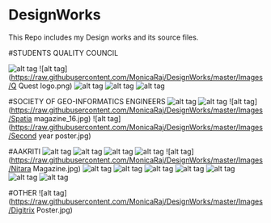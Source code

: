 # DesignWorks
This Repo includes my Design works and its source files.

#STUDENTS QUALITY COUNCIL


![alt tag](https://raw.githubusercontent.com/MonicaRaj/DesignWorks/master/Images/CQM_logo_project_file.png)
![alt tag](https://raw.githubusercontent.com/MonicaRaj/DesignWorks/master/Images/Q Quest logo.png)
![alt tag](https://raw.githubusercontent.com/MonicaRaj/DesignWorks/master/Images/Six_Sigma_logo.png)
![alt tag](https://raw.githubusercontent.com/MonicaRaj/DesignWorks/master/Images/Top_Brochure_head.jpg)
![alt tag](https://raw.githubusercontent.com/MonicaRaj/DesignWorks/master/Images/PathFinder17.jpg)

#SOCIETY OF GEO-INFORMATICS ENGINEERS
![alt tag](https://raw.githubusercontent.com/MonicaRaj/DesignWorks/master/Images/Codesprint_GH_16.jpg)
![alt tag](https://raw.githubusercontent.com/MonicaRaj/DesignWorks/master/Images/Paperpresentation_GH_16.jpg)
![alt tag](https://raw.githubusercontent.com/MonicaRaj/DesignWorks/master/Images/Spatia magazine_16.jpg)
![alt tag](https://raw.githubusercontent.com/MonicaRaj/DesignWorks/master/Images/Second year poster.jpg)

#AAKRITI
![alt tag](https://raw.githubusercontent.com/MonicaRaj/DesignWorks/master/Images/Fashion_Nitara.jpg)
![alt tag](https://raw.githubusercontent.com/MonicaRaj/DesignWorks/master/Images/Honcho.png)
![alt tag](https://raw.githubusercontent.com/MonicaRaj/DesignWorks/master/Images/Kiara.jpg)
![alt tag](https://raw.githubusercontent.com/MonicaRaj/DesignWorks/master/Images/Magazine.jpg)
![alt tag](https://raw.githubusercontent.com/MonicaRaj/DesignWorks/master/Images/Nitara Magazine.jpg)
![alt tag](https://raw.githubusercontent.com/MonicaRaj/DesignWorks/master/Images/Nitara.jpg)
![alt tag](https://raw.githubusercontent.com/MonicaRaj/DesignWorks/master/Images/Photography1.jpg)
![alt tag](https://raw.githubusercontent.com/MonicaRaj/DesignWorks/master/Images/PhotographyEvent.jpg)
![alt tag](https://raw.githubusercontent.com/MonicaRaj/DesignWorks/master/Images/sport_part.png)
![alt tag](https://raw.githubusercontent.com/MonicaRaj/DesignWorks/master/Images/1.png)
![alt tag](https://raw.githubusercontent.com/MonicaRaj/DesignWorks/master/Images/akrt_evntpart_cert.png)
![alt tag](https://raw.githubusercontent.com/MonicaRaj/DesignWorks/master/Images/wrkshp_part.png)

#OTHER
![alt tag](https://raw.githubusercontent.com/MonicaRaj/DesignWorks/master/Images/Digitrix Poster.jpg)
